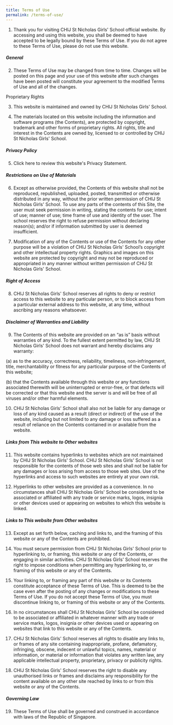 ```yaml
---
title: Terms of Use
permalink: /terms-of-use/
---
```

1. Thank you for visiting CHIJ St Nicholas Girls' School official website. By accessing and using this website, you shall be deemed to have accepted to be legally bound by these Terms of Use. If you do not agree to these Terms of Use, please do not use this website.

##### General

2. These Terms of Use may be changed from time to time. Changes will be posted on this page and your use of this website after such changes have been posted will constitute your agreement to the modified Terms of Use and all of the changes.

Proprietary Rights

3. This website is maintained and owned by CHIJ St Nicholas Girls' School.

4. The materials located on this website including the information and software programs (the Contents), are protected by copyright, trademark and other forms of proprietary rights. All rights, title and interest in the Contents are owned by, licensed to or controlled by CHIJ St Nicholas Girls' School.

##### Privacy Policy

5. Click here to review this website's Privacy Statement.

##### Restrictions on Use of Materials

6. Except as otherwise provided, the Contents of this website shall not be reproduced, republished, uploaded, posted, transmitted or otherwise distributed in any way, without the prior written permission of CHIJ St Nicholas Girls' School. To use any parts of the contents of this Site, the user must seek permission in writing, stating the contents for use; intent of use; manner of use; time frame of use and identity of the user. The school reserves the right to refuse permission without declaring reason(s); and/or if information submitted by user is deemed insufficient.

7. Modification of any of the Contents or use of the Contents for any other purpose will be a violation of CHIJ St Nicholas Girls' School’s copyright and other intellectual property rights. Graphics and images on this website are protected by copyright and may not be reproduced or appropriated in any manner without written permission of CHIJ St Nicholas Girls' School.

##### Right of Access

8. CHIJ St Nicholas Girls' School reserves all rights to deny or restrict access to this website to any particular person, or to block access from a particular external address to this website, at any time, without ascribing any reasons whatsoever.

##### Disclaimer of Warranties and Liability

9. The Contents of this website are provided on an “as is” basis without warranties of any kind. To the fullest extent permitted by law, CHIJ St Nicholas Girls' School does not warrant and hereby disclaims any warranty:

(a) as to the accuracy, correctness, reliability, timeliness, non-infringement, title, merchantability or fitness for any particular purpose of the Contents of this website;

(b) that the Contents available through this website or any functions associated therewith will be uninterrupted or error-free, or that defects will be corrected or that this website and the server is and will be free of all viruses and/or other harmful elements.

10. CHIJ St Nicholas Girls' School shall also not be liable for any damage or loss of any kind caused as a result (direct or indirect) of the use of the website, including but not limited to any damage or loss suffered as a result of reliance on the Contents contained in or available from the website.

##### Links from This website to Other websites

11. This website contains hyperlinks to websites which are not maintained by CHIJ St Nicholas Girls' School. CHIJ St Nicholas Girls' School is not responsible for the contents of those web sites and shall not be liable for any damages or loss arising from access to those web sites. Use of the hyperlinks and access to such websites are entirely at your own risk.

12. Hyperlinks to other websites are provided as a convenience. In no circumstances shall CHIJ St Nicholas Girls' School be considered to be associated or affiliated with any trade or service marks, logos, insignia or other devices used or appearing on websites to which this website is linked.

##### Links to This website from Other websites

13. Except as set forth below, caching and links to, and the framing of this website or any of the Contents are prohibited.

14. You must secure permission from CHIJ St Nicholas Girls' School prior to hyperlinking to, or framing, this website or any of the Contents, or engaging in similar activities. CHIJ St Nicholas Girls' School reserves the right to impose conditions when permitting any hyperlinking to, or framing of this website or any of the Contents.

15. Your linking to, or framing any part of this website or its Contents constitute acceptance of these Terms of Use. This is deemed to be the case even after the posting of any changes or modifications to these Terms of Use. If you do not accept these Terms of Use, you must discontinue linking to, or framing of this website or any of the Contents.

16. In no circumstances shall CHIJ St Nicholas Girls' School be considered to be associated or affiliated in whatever manner with any trade or service marks, logos, insignia or other devices used or appearing on websites that link to this website or any of the Contents.

17. CHIJ St Nicholas Girls' School reserves all rights to disable any links to, or frames of any site containing inappropriate, profane, defamatory, infringing, obscene, indecent or unlawful topics, names, material or information, or material or information that violates any written law, any applicable intellectual property, proprietary, privacy or publicity rights.

18. CHIJ St Nicholas Girls' School reserves the right to disable any unauthorised links or frames and disclaims any responsibility for the content available on any other site reached by links to or from this website or any of the Contents.

##### Governing Law

19. These Terms of Use shall be governed and construed in accordance with laws of the Republic of Singapore.